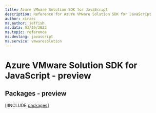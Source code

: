 ```yaml
---
title: Azure VMware Solution SDK for JavaScript
description: Reference for Azure VMware Solution SDK for JavaScript
author: xirzec
ms.author: jeffish
ms.data: 03/16/2023
ms.topic: reference
ms.devlang: javascript
ms.service: vmwaresolution
---
```

# Azure VMware Solution SDK for JavaScript - preview
## Packages - preview
[!INCLUDE [packages](vmware-solution-index.md)]